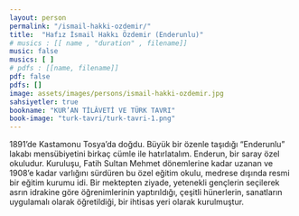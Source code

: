 ```yaml
---
layout: person
permalink: "/ismail-hakki-ozdemir/"
title:  "Hafız İsmail Hakkı Özdemir (Enderunlu)"
# musics : [[ name , "duration" , filename]]
music: false
musics: [ ]
# pdfs : [[name, filename]]
pdf: false
pdfs: []
image: assets/images/persons/ismail-hakki-ozdemir.jpg
sahsiyetler: true
bookname: "KUR’AN TİLÂVETİ VE TÜRK TAVRI"
book-image: "turk-tavri/turk-tavri-1.png"
---
```


1891’de Kastamonu Tosya’da doğdu. Büyük bir özenle taşıdığı “Enderunlu” lakabı mensübiyetini birkaç cümle ile hatırlatalım. 
Enderun, bir saray özel okuludur. Kuruluşu, Fatih Sultan Mehmet dönemlerine kadar uzanan ve 1908’e kadar varlığını sürdüren bu özel eğitim okulu, medrese dışında resmi bir eğitim kurumu idi. Bir mektepten ziyade, yetenekli gençlerin seçilerek asrın idrakine göre öğrenimlerinin yaptırıldığı, çeşitli hünerlerin, sanatların uygulamalı olarak öğretildiği, bir ihtisas yeri olarak kurulmuştur. 
